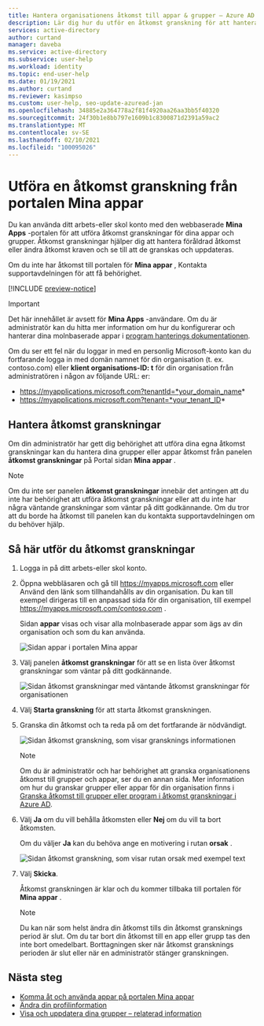 ```yaml
---
title: Hantera organisationens åtkomst till appar & grupper – Azure AD
description: Lär dig hur du utför en åtkomst granskning för att hantera säkerhets åtkomst för din organisations appar och grupper från portalen Mina appar.
services: active-directory
author: curtand
manager: daveba
ms.service: active-directory
ms.subservice: user-help
ms.workload: identity
ms.topic: end-user-help
ms.date: 01/19/2021
ms.author: curtand
ms.reviewer: kasimpso
ms.custom: user-help, seo-update-azuread-jan
ms.openlocfilehash: 34885e2a364778a2f81f4920aa26aa3bb5f40320
ms.sourcegitcommit: 24f30b1e8bb797e1609b1c8300871d2391a59ac2
ms.translationtype: MT
ms.contentlocale: sv-SE
ms.lasthandoff: 02/10/2021
ms.locfileid: "100095026"
---
```

# <a name="perform-an-access-review-from-the-my-apps-portal"></a>Utföra en åtkomst granskning från portalen Mina appar

Du kan använda ditt arbets-eller skol konto med den webbaserade **Mina Apps** -portalen för att utföra åtkomst granskningar för dina appar och grupper. Åtkomst granskningar hjälper dig att hantera föråldrad åtkomst eller ändra åtkomst kraven och se till att de granskas och uppdateras.

Om du inte har åtkomst till portalen för **Mina appar** , Kontakta supportavdelningen för att få behörighet.

[!INCLUDE [preview-notice](../../../includes/active-directory-end-user-my-apps-portal.md)]

>[!Important]
>Det här innehållet är avsett för **Mina Apps** -användare. Om du är administratör kan du hitta mer information om hur du konfigurerar och hanterar dina molnbaserade appar i [program hanterings dokumentationen](../manage-apps/index.yml).
>
> Om du ser ett fel när du loggar in med en personlig Microsoft-konto kan du fortfarande logga in med domän namnet för din organisation (t. ex. contoso.com) eller **klient organisations-ID: t** för din organisation från administratören i någon av följande URL: er:
>
>   - https://myapplications.microsoft.com?tenantId=*your_domain_name*
>   - https://myapplications.microsoft.com?tenant=*your_tenant_ID*

## <a name="manage-access-reviews"></a>Hantera åtkomst granskningar

Om din administratör har gett dig behörighet att utföra dina egna åtkomst granskningar kan du hantera dina grupper eller appar åtkomst från panelen **åtkomst granskningar** på Portal sidan **Mina appar** .

>[!Note]
>Om du inte ser panelen **åtkomst granskningar** innebär det antingen att du inte har behörighet att utföra åtkomst granskningar eller att du inte har några väntande granskningar som väntar på ditt godkännande. Om du tror att du borde ha åtkomst till panelen kan du kontakta supportavdelningen om du behöver hjälp.

## <a name="to-perform-your-access-reviews"></a>Så här utför du åtkomst granskningar

1. Logga in på ditt arbets-eller skol konto.

1. Öppna webbläsaren och gå till https://myapps.microsoft.com eller Använd den länk som tillhandahålls av din organisation. Du kan till exempel dirigeras till en anpassad sida för din organisation, till exempel https://myapps.microsoft.com/contoso.com .

    Sidan **appar** visas och visar alla molnbaserade appar som ägs av din organisation och som du kan använda.

    ![Sidan appar i portalen Mina appar](media/my-apps-portal/my-apps-home.png)

1. Välj panelen **åtkomst granskningar** för att se en lista över åtkomst granskningar som väntar på ditt godkännande.

    ![Sidan åtkomst granskningar med väntande åtkomst granskningar för organisationen](media/my-apps-portal/my-apps-portal-access-reviews-page.png)

1. Välj **Starta granskning** för att starta åtkomst granskningen.

5. Granska din åtkomst och ta reda på om det fortfarande är nödvändigt.

    ![Sidan åtkomst granskning, som visar gransknings informationen](media/my-apps-portal/my-apps-portal-perform-access-reviews-page.png)

    >[!Note]
    >Om du är administratör och har behörighet att granska organisationens åtkomst till grupper och appar, ser du en annan sida. Mer information om hur du granskar grupper eller appar för din organisation finns i [Granska åtkomst till grupper eller program i åtkomst granskningar i Azure AD](../governance/perform-access-review.md).

6. Välj **Ja** om du vill behålla åtkomsten eller **Nej** om du vill ta bort åtkomsten.

    Om du väljer **Ja** kan du behöva ange en motivering i rutan **orsak** .

    ![Sidan åtkomst granskning, som visar rutan orsak med exempel text](media/my-apps-portal/my-apps-portal-perform-access-reviews-reason-box.png)

7. Välj **Skicka**.

    Åtkomst granskningen är klar och du kommer tillbaka till portalen för **Mina appar** .

    >[!Note]
    >Du kan när som helst ändra din åtkomst tills din åtkomst gransknings period är slut. Om du tar bort din åtkomst till en app eller grupp tas den inte bort omedelbart. Borttagningen sker när åtkomst gransknings perioden är slut eller när en administratör stänger granskningen.

## <a name="next-steps"></a>Nästa steg

- [Komma åt och använda appar på portalen Mina appar](my-apps-portal-end-user-access.md)
- [Ändra din profilinformation](./my-account-portal-settings.md)
- [Visa och uppdatera dina grupper – relaterad information](my-apps-portal-end-user-groups.md)